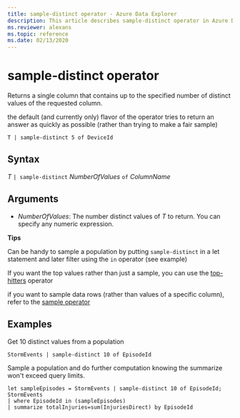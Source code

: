 ```yaml
---
title: sample-distinct operator - Azure Data Explorer
description: This article describes sample-distinct operator in Azure Data Explorer.
ms.reviewer: alexans
ms.topic: reference
ms.date: 02/13/2020
---
```

# sample-distinct operator

Returns a single column that contains up to the specified number of distinct values of the requested column. 

the default (and currently only) flavor of the operator tries to return an answer as quickly as possible (rather than trying to make a fair sample)

```kusto
T | sample-distinct 5 of DeviceId
```

## Syntax

*T* `| sample-distinct` *NumberOfValues* `of` *ColumnName*

## Arguments
* *NumberOfValues*: The number distinct values of *T* to return. You can specify any numeric expression.

**Tips**

 Can be handy to sample a population by putting `sample-distinct` in a let statement and later filter using the `in` operator (see example) 

 If you want the top values rather than just a sample, you can use the [top-hitters](tophittersoperator.md) operator 

 if you want to sample data rows (rather than values of a specific column), refer to the [sample operator](sampleoperator.md)

## Examples  

Get 10 distinct values from a population

<!-- csl: https://help.kusto.windows.net/Samples -->
```kusto
StormEvents | sample-distinct 10 of EpisodeId

```

Sample a population and do further computation knowing the summarize won't exceed query limits. 

<!-- csl: https://help.kusto.windows.net/Samples -->
```kusto
let sampleEpisodes = StormEvents | sample-distinct 10 of EpisodeId;
StormEvents 
| where EpisodeId in (sampleEpisodes) 
| summarize totalInjuries=sum(InjuriesDirect) by EpisodeId
```
